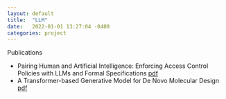```yaml
---
layout: default
title:  "LLM"
date:   2022-01-01 13:27:04 -0400
categories: project
---
```


Publications
- Pairing Human and Artificial Intelligence: Enforcing Access Control Policies with LLMs and Formal Specifications <a href="https://dl.acm.org/doi/abs/10.1145/3649158.3657032">pdf</a> 
- A Transformer-based Generative Model for De Novo Molecular Design <a href="https://arxiv.org/abs/2210.08749">pdf</a> 


